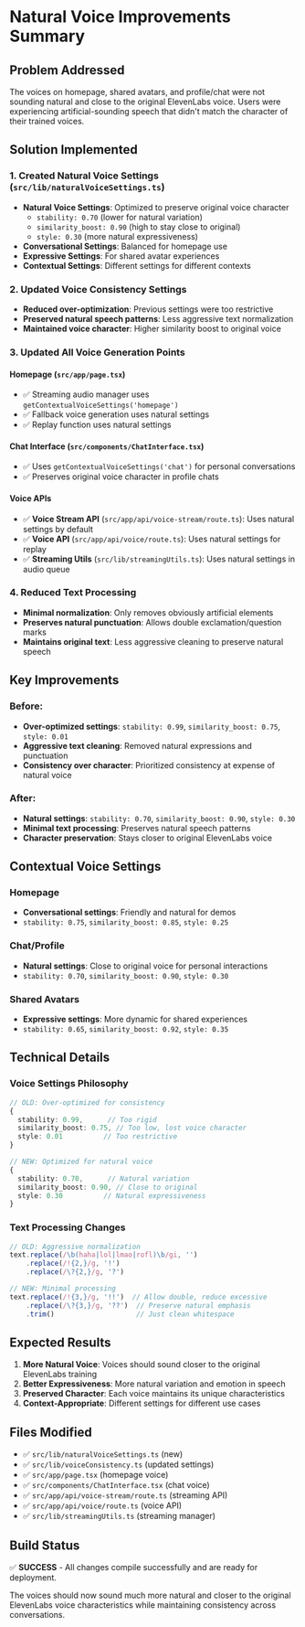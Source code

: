 # Natural Voice Improvements Summary

## Problem Addressed
The voices on homepage, shared avatars, and profile/chat were not sounding natural and close to the original ElevenLabs voice. Users were experiencing artificial-sounding speech that didn't match the character of their trained voices.

## Solution Implemented

### 1. Created Natural Voice Settings (`src/lib/naturalVoiceSettings.ts`)
- **Natural Voice Settings**: Optimized to preserve original voice character
  - `stability: 0.70` (lower for natural variation)
  - `similarity_boost: 0.90` (high to stay close to original)
  - `style: 0.30` (more natural expressiveness)
- **Conversational Settings**: Balanced for homepage use
- **Expressive Settings**: For shared avatar experiences
- **Contextual Settings**: Different settings for different contexts

### 2. Updated Voice Consistency Settings
- **Reduced over-optimization**: Previous settings were too restrictive
- **Preserved natural speech patterns**: Less aggressive text normalization
- **Maintained voice character**: Higher similarity boost to original voice

### 3. Updated All Voice Generation Points

#### Homepage (`src/app/page.tsx`)
- ✅ Streaming audio manager uses `getContextualVoiceSettings('homepage')`
- ✅ Fallback voice generation uses natural settings
- ✅ Replay function uses natural settings

#### Chat Interface (`src/components/ChatInterface.tsx`)
- ✅ Uses `getContextualVoiceSettings('chat')` for personal conversations
- ✅ Preserves original voice character in profile chats

#### Voice APIs
- ✅ **Voice Stream API** (`src/app/api/voice-stream/route.ts`): Uses natural settings by default
- ✅ **Voice API** (`src/app/api/voice/route.ts`): Uses natural settings for replay
- ✅ **Streaming Utils** (`src/lib/streamingUtils.ts`): Uses natural settings in audio queue

### 4. Reduced Text Processing
- **Minimal normalization**: Only removes obviously artificial elements
- **Preserves natural punctuation**: Allows double exclamation/question marks
- **Maintains original text**: Less aggressive cleaning to preserve natural speech

## Key Improvements

### Before:
- **Over-optimized settings**: `stability: 0.99`, `similarity_boost: 0.75`, `style: 0.01`
- **Aggressive text cleaning**: Removed natural expressions and punctuation
- **Consistency over character**: Prioritized consistency at expense of natural voice

### After:
- **Natural settings**: `stability: 0.70`, `similarity_boost: 0.90`, `style: 0.30`
- **Minimal text processing**: Preserves natural speech patterns
- **Character preservation**: Stays closer to original ElevenLabs voice

## Contextual Voice Settings

### Homepage
- **Conversational settings**: Friendly and natural for demos
- `stability: 0.75`, `similarity_boost: 0.85`, `style: 0.25`

### Chat/Profile
- **Natural settings**: Close to original voice for personal interactions
- `stability: 0.70`, `similarity_boost: 0.90`, `style: 0.30`

### Shared Avatars
- **Expressive settings**: More dynamic for shared experiences
- `stability: 0.65`, `similarity_boost: 0.92`, `style: 0.35`

## Technical Details

### Voice Settings Philosophy
```typescript
// OLD: Over-optimized for consistency
{
  stability: 0.99,      // Too rigid
  similarity_boost: 0.75, // Too low, lost voice character
  style: 0.01          // Too restrictive
}

// NEW: Optimized for natural voice
{
  stability: 0.70,      // Natural variation
  similarity_boost: 0.90, // Close to original
  style: 0.30          // Natural expressiveness
}
```

### Text Processing Changes
```typescript
// OLD: Aggressive normalization
text.replace(/\b(haha|lol|lmao|rofl)\b/gi, '')
    .replace(/!{2,}/g, '!')
    .replace(/\?{2,}/g, '?')

// NEW: Minimal processing
text.replace(/!{3,}/g, '!!')  // Allow double, reduce excessive
    .replace(/\?{3,}/g, '??')  // Preserve natural emphasis
    .trim()                    // Just clean whitespace
```

## Expected Results

1. **More Natural Voice**: Voices should sound closer to the original ElevenLabs training
2. **Better Expressiveness**: More natural variation and emotion in speech
3. **Preserved Character**: Each voice maintains its unique characteristics
4. **Context-Appropriate**: Different settings for different use cases

## Files Modified
- ✅ `src/lib/naturalVoiceSettings.ts` (new)
- ✅ `src/lib/voiceConsistency.ts` (updated settings)
- ✅ `src/app/page.tsx` (homepage voice)
- ✅ `src/components/ChatInterface.tsx` (chat voice)
- ✅ `src/app/api/voice-stream/route.ts` (streaming API)
- ✅ `src/app/api/voice/route.ts` (voice API)
- ✅ `src/lib/streamingUtils.ts` (streaming manager)

## Build Status
✅ **SUCCESS** - All changes compile successfully and are ready for deployment.

The voices should now sound much more natural and closer to the original ElevenLabs voice characteristics while maintaining consistency across conversations.